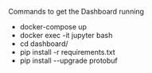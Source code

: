 Commands to get the Dashboard running

- docker-compose up
- docker exec -it jupyter bash
- cd dashboard/
- pip install -r requirements.txt
- pip install --upgrade protobuf 